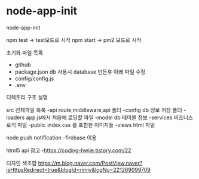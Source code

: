 # node-app-init
node-app-init

npm test -> test모드로 시작
npm start -> pm2 모드로 시작

초기화 파일 목록
- github
- package.json
db 사용시 database 만든후 아래 파일 수정
- config/config.js
- .env

디렉토리 구조 설명

src 전체파일 목록
-api 
route,middleware,api 폴더
-config
db 정보 저장 폴더
-loaders 
app.js에서 처음에 로딩할 파일
-model
db 테이블 정보
-services
비즈니스 로직 파일
-public
index.css 를 포함한 이미지들
-views 
html 파일


node push notification
-firebase 이용

html5 api 참고
-https://coding-hwije.tistory.com/22

디자인 색조합 
https://m.blog.naver.com/PostView.naver?isHttpsRedirect=true&blogId=rimiy&logNo=221269099709
